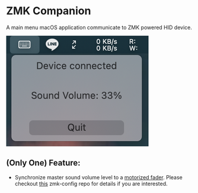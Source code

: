 # ZMK Companion

A main menu macOS application communicate to ZMK powered HID device.

![screenshot](img/screenshot.png)

## (Only One) Feature:
- Synchronize master sound volume level to a [motorized fader](https://tech.alpsalpine.com/e/products/detail/RS60N11M9A0F/). Please checkout [this](https://github.com/badjeff/zmk-config/blob/0f1ed1f050bbced22127284eb78e1b7e48da5f47/config/boards/shields/zero36/zero36.keymap#L162) zmk-config repo for details if you are interested.
